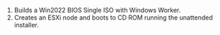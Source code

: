 1. Builds a Win2022 BIOS Single ISO with Windows Worker.
2. Creates an ESXi node and boots to CD ROM running the unattended installer. 